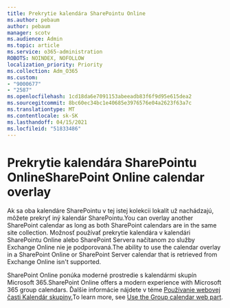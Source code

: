 ```yaml
---
title: Prekrytie kalendára SharePointu Online
ms.author: pebaum
author: pebaum
manager: scotv
ms.audience: Admin
ms.topic: article
ms.service: o365-administration
ROBOTS: NOINDEX, NOFOLLOW
localization_priority: Priority
ms.collection: Adm_O365
ms.custom:
- "9000677"
- "2587"
ms.openlocfilehash: 1cd18da6e7091153abeeadb83f6f9d95e615dea2
ms.sourcegitcommit: 8bc60ec34bc1e40685e3976576e04a2623f63a7c
ms.translationtype: MT
ms.contentlocale: sk-SK
ms.lasthandoff: 04/15/2021
ms.locfileid: "51833486"
---
```

# <a name="sharepoint-online-calendar-overlay"></a><span data-ttu-id="6bfcb-102">Prekrytie kalendára SharePointu Online</span><span class="sxs-lookup"><span data-stu-id="6bfcb-102">SharePoint Online calendar overlay</span></span>

<span data-ttu-id="6bfcb-103">Ak sa oba kalendáre SharePointu v tej istej kolekcii lokalít už nachádzajú, môžete prekryť iný kalendár SharePointu.</span><span class="sxs-lookup"><span data-stu-id="6bfcb-103">You can overlay another SharePoint calendar as long as both SharePoint calendars are in the same site collection.</span></span> <span data-ttu-id="6bfcb-104">Možnosť používať prekrytie kalendára v kalendári SharePointu Online alebo SharePoint Servera načítanom zo služby Exchange Online nie je podporovaná.</span><span class="sxs-lookup"><span data-stu-id="6bfcb-104">The ability to use the calendar overlay in a SharePoint Online or SharePoint Server calendar that is retrieved from Exchange Online isn't supported.</span></span>

<span data-ttu-id="6bfcb-105">SharePoint Online ponúka moderné prostredie s kalendármi skupín Microsoft 365.</span><span class="sxs-lookup"><span data-stu-id="6bfcb-105">SharePoint Online offers a modern experience with Microsoft 365 group calendars.</span></span> <span data-ttu-id="6bfcb-106">Ďalšie informácie nájdete v téme [Používanie webovej časti Kalendár skupiny.](https://support.microsoft.com/en-us/office/use-the-group-calendar-web-part-eaf3c04d-5699-48cb-8b5e-3caa887d51ce)</span><span class="sxs-lookup"><span data-stu-id="6bfcb-106">To learn more, see [Use the Group calendar web part](https://support.microsoft.com/en-us/office/use-the-group-calendar-web-part-eaf3c04d-5699-48cb-8b5e-3caa887d51ce).</span></span>
